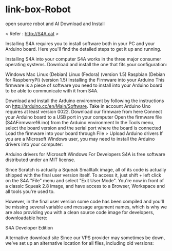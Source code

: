 # link-box-Robot
open source robot and AI
Download and Install 

< Refer : http://S4A.cat >

Installing S4A requires you to install software both in your PC and your Arduino board. Here you'll find the detailed steps to get it up and running.

Installing S4A into your computer
S4A works in the three major consumer operating systems. Download and install the one that fits your configuration:

Windows
Mac
Linux (Debian)
Linux (Fedora) (version 1.5)
Raspbian (Debian for RaspberryPi) (version 1.5)
Installing the Firmware into your Arduino
This firmware is a piece of software you need to install into your Arduino board to be able to communicate with it from S4A.

Download and install the Arduino environment by following the instructions on http://arduino.cc/en/Main/Software. Take in account Arduino Uno requires at least version 0022.
Download our firmware from here
Connect your Arduino board to a USB port in your computer
Open the firmware file (S4AFirmware16.ino) from the Arduino environment
In the Tools menu, select the board version and the serial port where the board is connected
Load the firmware into your board through File > Upload
Arduino drivers
If you are a Microsoft Windows user, you may need to install the Arduino drivers into your computer:

Arduino drivers for Microsoft Windows
For Developers
S4A is free software distributed under an MIT license.

Since Scratch is actually a Squeak Smalltalk image, all of its code is actually shipped with the final user version itself. To access it, just shift + left click on the S4A "File" menu and select "Exit User Mode". You're now in front of a classic Squeak 2.8 image, and have access to a Browser, Workspace and all tools you're used to.

However, in the final user version some code has been compiled and you'll be missing several variable and message argument names, which is why we are also providing you with a clean source code image for developers, downloadable here:

S4A Developer Edition

Alternative download site
Since our VPS provider may sometimes be down, we've set up an alternative location for all files, including old versions:
